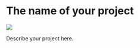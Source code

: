 # The name of your project

<a href="https://cherrycake.io" title="Powered by Cherrycake"><img src="https://cherrycake.io/powered_by_cherrycake.svg"/></a>

Describe your project here.